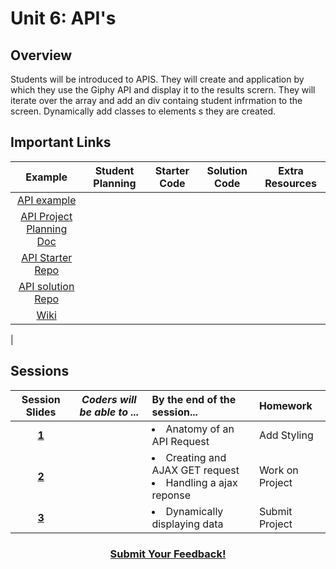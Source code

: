 # Unit 6: API's


## Overview
Students will be introduced to APIS. They will create and application by which they use the Giphy API and display it to the results scrern. They will iterate over the array and add an div containg student infrmation to the screen. Dynamically add classes to elements s they are created. 

## Important Links

| Example | Student Planning |  Starter Code | Solution Code  |  Extra Resources |
|:-------:|:-------:|:-------:|:-------:|:-------:|
|[API example](https://scriptedcurriculum.github.io/advanced_giphy_solution/)
|[API Project Planning Doc](https://docs.google.com/document/d/1LJcfvOTUZHwjdjZMU-94r5tXVEYmhJjb6ExYJf0zSQ8/edit)
|[API Starter Repo](https://github.com/ScriptEdcurriculum/advanced_giphy_startercode)
|[API solution Repo](https://github.com/ScriptEdcurriculum/advanced_giphy_solution)
|[Wiki](https://github.com/ScriptEdcurriculum/curriculum17-18/wiki/2:-Advanced)
|

## Sessions 
|Session Slides|*Coders will be able to ...*|By the end of the session...|Homework|
|:-------:|-------|:-------|:-------|
|[**1**](https://docs.google.com/presentation/d/1G3Df8eYHATleI4NXpeascOawCNM8On4Tm_DWyo2ZxSw/edit#slide=id.g1e220fa94a_0_26)|  |<li> Anatomy of an API Request</li>|Add Styling|
|[**2**](https://docs.google.com/presentation/d/1G3Df8eYHATleI4NXpeascOawCNM8On4Tm_DWyo2ZxSw/edit#slide=id.g1f587f6424_5_5)|  |<li>Creating and AJAX GET request</li> <li>Handling a ajax reponse</li>|Work on Project|
|[**3**](https://docs.google.com/presentation/d/1G3Df8eYHATleI4NXpeascOawCNM8On4Tm_DWyo2ZxSw/edit#slide=id.g1e220fa94a_0_4)|  |<li>Dynamically displaying data</li> |Submit Project|

<h3 align="center"><a href="https://docs.google.com/forms/d/e/1FAIpQLSdmoYjRk6tqJHI5Y1ELjOZ7tiYj58dmoIBEeUaXK5ciIdljIg/viewform">Submit Your Feedback!</a></h3>
